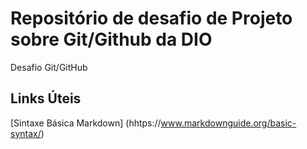 # Repositório de desafio de Projeto sobre Git/Github da DIO
Desafio Git/GitHub


## Links Úteis
[Sintaxe Básica Markdown] (hhtps://www.markdownguide.org/basic-syntax/)
